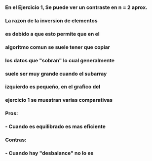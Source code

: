 ### En el Ejercicio 1, Se puede ver un contraste en n = 2 aprox.
### 
### La razon de la inversion de elementos
### es debido a que esto permite que en el
### algoritmo comun se suele tener que copiar
### los datos que "sobran" lo cual generalmente
### suele ser muy grande cuando el subarray
### izquierdo es pequeño, en el grafico del
### ejercicio 1 se muestran varias comparativas
### 
### Pros:
### - Cuando es equilibrado es mas eficiente
### Contras:
### - Cuando hay "desbalance" no lo es
